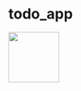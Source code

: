 # todo_app

<img src="https://user-images.githubusercontent.com/96678300/226100659-0c658c26-6406-4e7d-b26a-b7b09cbe5acb.jpeg" width="100">





